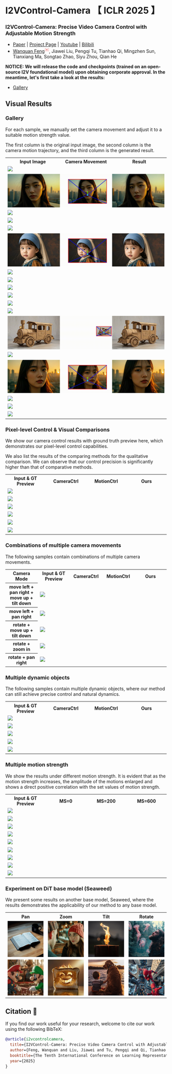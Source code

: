 # I2VControl-Camera 【 ICLR 2025 】

### I2VControl-Camera: Precise Video Camera Control with Adjustable Motion Strength

- [Paper](https://arxiv.org/abs/2411.06525) | [Project Page](https://wanquanf.github.io/I2VControlCamera) | [Youtube](None) | [Bilibili](None)
-  [Wanquan Feng](https://wanquanf.github.io)<sup style="color: #ef4444">✉️</sup>, Jiawei Liu, Pengqi Tu, Tianhao Qi, Mingzhen Sun, Tianxiang Ma, Songtao Zhao, Siyu Zhou, Qian He

**NOTICE: We will release the code and checkpoints (trained on an open-source I2V foundational model) upon obtaining corporate approval. In the meantime, let's first take a look at the results:**

- [Gallery](https://github.com/WanquanF/I2VControl-Camera?tab=readme-ov-file#gallery)




## Visual Results

### Gallery

For each sample, we manually set the camera movement and adjust it to a suitable motion strength value. 

The first column is the original input image, the second column is the camera motion trajectory, and the third column is the generated result.


<table>
  <tr>
    <th width=34% style="text-align:center">Input Image</th>
    <th width=32% style="text-align:center">Camera Movement</th>
    <th width=34% style="text-align:center">Result</th>
  </tr>
  <tr>
    <td colspan="3" ><img src="assets/007.gif"></td>
  </tr>
  <tr>
    <td colspan="3"><img src="assets/010.gif"></td>
  </tr>
  <tr>
    <td colspan="3"><img src="assets/001.gif"></td>
  </tr>
  <tr>
    <td colspan="3"><img src="assets/000.gif"></td>
  </tr>
  <tr>
    <td colspan="3"><img src="assets/002.gif"></td>
  </tr>
  <tr>
    <td colspan="3"><img src="assets/006.gif"></td>
  </tr>
  <tr>
    <td colspan="3"><img src="assets/015.gif"></td>
  </tr>
  <tr>
    <td colspan="3"><img src="assets/013.gif"></td>
  </tr>
  <tr>
    <td colspan="3"><img src="assets/012.gif"></td>
  </tr>
  <tr>
    <td colspan="3"><img src="assets/017.gif"></td>
  </tr>
  <tr>
    <td colspan="3"><img src="assets/011.gif"></td>
  </tr>
  <tr>
    <td colspan="3"><img src="assets/009.gif"></td>
  </tr>
  <tr>
    <td colspan="3"><img src="assets/008.gif"></td>
  </tr>
  <tr>
    <td colspan="3"><img src="assets/004.gif"></td>
  </tr>
  <tr>
    <td colspan="3"><img src="assets/014.gif"></td>
  </tr>
  <tr>
    <td colspan="3"><img src="assets/016.gif"></td>
  </tr>
  <tr>
    <td colspan="3"><img src="assets/003.gif"></td>
  </tr>
  <tr>
    <td colspan="3"><img src="assets/005.gif"></td>
  </tr>
</table>



### Pixel-level Control & Visual Comparisons

We show our camera control results with ground truth preview here, which demonstrates our pixel-level control capabilities.

We also list the results of the comparing methods for the qualitative comparison. We can observe that our control precision is significantly higher than that of comparative methods.

<table>
  <tr>
    <th width=25% style="text-align:center">Input & GT Preview</th>
    <th width=25% style="text-align:center">CameraCtrl</th>
    <th width=25% style="text-align:center">MotionCtrl</th>
    <th width=25% style="text-align:center">Ours</th>
  </tr>
  <tr>
    <td colspan="4" ><img src="assets/pixel/004-3.gif"></td>
  </tr>
  <tr>
    <td colspan="4" ><img src="assets/pixel/006-2.gif"></td>
  </tr>
  <tr>
    <td colspan="4" ><img src="assets/pixel/007-3.gif"></td>
  </tr>
  <tr>
    <td colspan="4" ><img src="assets/pixel/011-0.gif"></td>
  </tr>
  <tr>
    <td colspan="4" ><img src="assets/pixel/20241001223430.gif"></td>
  </tr>
  <tr>
    <td colspan="4" ><img src="assets/pixel/20241002000913.gif"></td>
  </tr>
</table>


### Combinations of multiple camera movements

The following samples contain combinations of multiple camera movements.

<table>
  <tr>
    <th width=20% style="text-align:center">Camera Mode</th>
    <th width=20% style="text-align:center">Input & GT Preview</th>
    <th width=20% style="text-align:center">CameraCtrl</th>
    <th width=20% style="text-align:center">MotionCtrl</th>
    <th width=20% style="text-align:center">Ours</th>
  </tr>
  <tr>
    <th width=20% style="text-align:center">move left + pan right + move up + tilt down</th>
    <td colspan="4" ><img src="assets/pixel/20241002002519.gif"></td>
  </tr>
  <tr>
    <th width=20% style="text-align:center">move left + pan right</th>
    <td colspan="4" ><img src="assets/pixel/20240906132533.gif"></td>
  </tr>
  <tr>
    <th width=20% style="text-align:center">rotate + move up + tilt down</th>
    <td colspan="4" ><img src="assets/pixel/20241120012823.gif"></td>
  </tr>
  <tr>
    <th width=20% style="text-align:center">rotate + zoom in</th>
    <td colspan="4" ><img src="assets/pixel/20241120011336.gif"></td>
  </tr>
  <tr>
    <th width=20% style="text-align:center">rotate + pan right</th>
    <td colspan="4" ><img src="assets/pixel/20241120015213.gif"></td>
  </tr>
</table>


### Multiple dynamic objects

The following samples contain multiple dynamic objects, where our method can still achieve precise control and natural dynamics.


<table>
  <tr>
    <th width=25% style="text-align:center">Input & GT Preview</th>
    <th width=25% style="text-align:center">CameraCtrl</th>
    <th width=25% style="text-align:center">MotionCtrl</th>
    <th width=25% style="text-align:center">Ours</th>
  </tr>
  <tr>
    <td colspan="4" ><img src="assets/pixel/20241120024444.gif"></td>
  </tr>
  <tr>
    <td colspan="4" ><img src="assets/pixel/20241120030823.gif"></td>
  </tr>
  <tr>
    <td colspan="4" ><img src="assets/pixel/20241120034631.gif"></td>
  </tr>
  <tr>
    <td colspan="4" ><img src="assets/pixel/20241120041540.gif"></td>
  </tr>
  <tr>
    <td colspan="4" ><img src="assets/pixel/20241121033649.gif"></td>
  </tr>
</table>


### Multiple motion strength

We show the results under different motion strength. It is evident that as the motion strength increases, the amplitude of the motions enlarged and shows a direct positive correlation with the set values of motion strength.


<table>
  <tr>
    <th width=25% style="text-align:center">Input & GT Preview</th>
    <th width=25% style="text-align:center">MS=0</th>
    <th width=25% style="text-align:center">MS=200</th>
    <th width=25% style="text-align:center">MS=600</th>
  </tr>
  <tr>
    <td colspan="4" ><img src="assets/pixel/range_0.gif"></td>
  </tr>
  <tr>
    <td colspan="4" ><img src="assets/pixel/range_1.gif"></td>
  </tr>
  <tr>
    <td colspan="4" ><img src="assets/pixel/range_2.gif"></td>
  </tr>
  <tr>
    <td colspan="4" ><img src="assets/pixel/range_3.gif"></td>
  </tr>
  <tr>
    <td colspan="4" ><img src="assets/pixel/range_4.gif"></td>
  </tr>
  <tr>
    <td colspan="4" ><img src="assets/pixel/range_5.gif"></td>
  </tr>
  <tr>
    <td colspan="4" ><img src="assets/pixel/range_6.gif"></td>
  </tr>
  <tr>
    <td colspan="4" ><img src="assets/pixel/range_7.gif"></td>
  </tr>
  <tr>
    <td colspan="4" ><img src="assets/pixel/range_8.gif"></td>
  </tr>
</table>



### Experiment on DiT base model (Seaweed)

We present some results on another base model, Seaweed, where the results demonstrates the applicability of our method to any base model.


<table>
  <tr>
    <th width=25% style="text-align:center">Pan</th>
    <th width=25% style="text-align:center">Zoom</th>
    <th width=25% style="text-align:center">Tilt</th>
    <th width=25% style="text-align:center">Rotate</th>
  </tr>
  <tr>
    <td colspan="1" ><img src="assets/pixel/seaweed_pan.gif"></td>
    <td colspan="1" ><img src="assets/pixel/seaweed_zoom.gif"></td>
    <td colspan="1" ><img src="assets/pixel/seaweed_tilt.gif"></td>
    <td colspan="1" ><img src="assets/pixel/seaweed_rotate.gif"></td>
  </tr>
  <tr>
    <td colspan="1" ><img src="assets/pixel/seaweed_pan2.gif"></td>
    <td colspan="1" ><img src="assets/pixel/seaweed_zoom2.gif"></td>
    <td colspan="1" ><img src="assets/pixel/seaweed_tilt2.gif"></td>
    <td colspan="1" ><img src="assets/pixel/seaweed_rotate2.gif"></td>
  </tr>
</table>




## Citation 💖
If you find our work useful for your research, welcome to cite our work using the following BibTeX:
```bibtex
@article{i2vcontrolcamera,
  title={I2VControl-Camera: Precise Video Camera Control with Adjustable Motion Strength},
  author={Feng, Wanquan and Liu, Jiawei and Tu, Pengqi and Qi, Tianhao and Sun, Mingzhen and Ma, Tianxiang and Zhao, Songtao and Zhou, Siyu and He, Qian},
  booktitle={The Tenth International Conference on Learning Representations, (ICLR)},
  year={2025}
}
```
